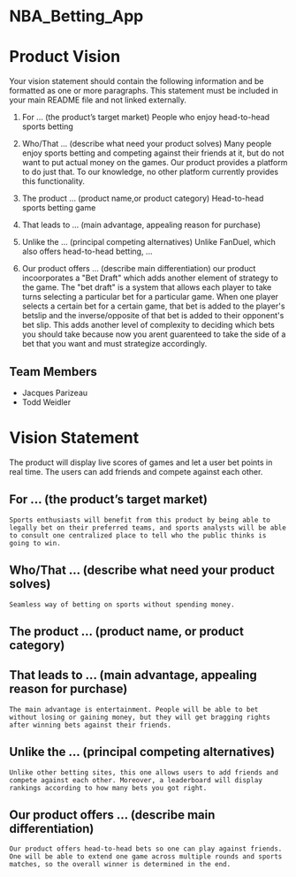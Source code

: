 # NBA_Betting_App

# Product Vision

Your vision statement should contain the following information and be formatted as one or more paragraphs. This statement must be included in your main README file and not linked externally. 

1. For ... (the product’s target market)
	People who enjoy head-to-head sports betting
2. Who/That ... (describe what need your product solves)
	Many people enjoy sports betting and competing against their friends at it, but do not want to put actual money on the games.
	Our product provides a platform to do just that. To our knowledge, no other platform currently provides this functionality. 

3. The product ... (product name,or product category)
	Head-to-head sports betting game
	
4. That leads to ... (main advantage, appealing reason for purchase)

5. Unlike the ... (principal competing alternatives)
	Unlike FanDuel, which also offers head-to-head betting, ...
	
6. Our product offers ... (describe main differentiation)
	our product incoorporates a "Bet Draft" which adds another element of strategy to the game. The "bet draft" is a system that allows each player to take turns selecting a particular bet for a particular game. When one player selects a certain bet for a certain game, that bet is added to the player's betslip and the inverse/opposite of that bet is added to their opponent's bet slip. This adds another level of complexity to deciding which bets you should take because now you arent guarenteed to take the side of a bet that you want and must strategize accordingly. 

## Team Members

- Jacques Parizeau
- Todd Weidler


# Vision Statement
The product will display live scores of games and let a user bet points in real time. The users can add friends and compete against each other.
## For ... (the product’s target market)
	Sports enthusiasts will benefit from this product by being able to legally bet on their preferred teams, and sports analysts will be able to consult one centralized place to tell who the public thinks is going to win.
## Who/That ... (describe what need your product solves)
	Seamless way of betting on sports without spending money. 
## The product ... (product name, or product category)
	
## That leads to ... (main advantage, appealing reason for purchase)
	The main advantage is entertainment. People will be able to bet without losing or gaining money, but they will get bragging rights after winning bets against their friends.
## Unlike the ... (principal competing alternatives)
	Unlike other betting sites, this one allows users to add friends and compete against each other. Moreover, a leaderboard will display rankings according to how many bets you got right.
## Our product offers ... (describe main differentiation)
	Our product offers head-to-head bets so one can play against friends. One will be able to extend one game across multiple rounds and sports matches, so the overall winner is determined in the end.
